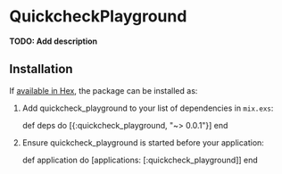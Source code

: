 # QuickcheckPlayground

**TODO: Add description**

## Installation

If [available in Hex](https://hex.pm/docs/publish), the package can be installed as:

  1. Add quickcheck_playground to your list of dependencies in `mix.exs`:

        def deps do
          [{:quickcheck_playground, "~> 0.0.1"}]
        end

  2. Ensure quickcheck_playground is started before your application:

        def application do
          [applications: [:quickcheck_playground]]
        end

